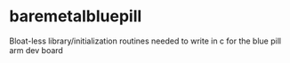 # baremetalbluepill

Bloat-less library/initialization routines needed to write in c for the blue pill arm dev board